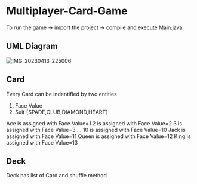 # Multiplayer-Card-Game
To run the game -> import the project -> compile and execute Main.java

## UML Diagram
![IMG_20230413_225006](https://user-images.githubusercontent.com/74653860/231836603-798e7657-a35d-4e48-a045-2a0255edfdc8.jpg)

## Card
Every Card can be indentified by two entities
1. Face Value
2. Suit {SPADE,CLUB,DIAMOND,HEART}

Ace is assigned with Face Value=1
2 is assigned with Face Value=2
3 is assigned with Face Value=3
.
.
10 is assigned with Face Value=10
Jack is assigned with Face Value=11
Queen is assigned with Face Value=12
King is assigned with Face Value=13

## Deck
Deck has list of Card and shuffle method




